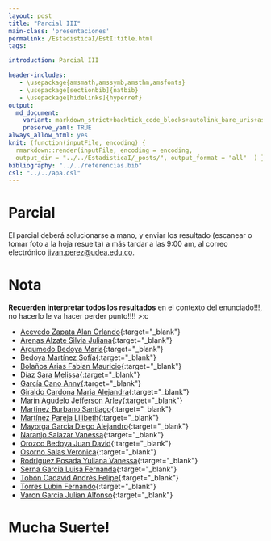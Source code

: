 ```yaml
---
layout: post
title: "Parcial III"
main-class: 'presentaciones'
permalink: /EstadisticaI/EstI:title.html
tags:

introduction: Parcial III

header-includes:
   - \usepackage{amsmath,amssymb,amsthm,amsfonts}
   - \usepackage[sectionbib]{natbib}
   - \usepackage[hidelinks]{hyperref}
output:
  md_document:
    variant: markdown_strict+backtick_code_blocks+autolink_bare_uris+ascii_identifiers+tex_math_single_backslash
    preserve_yaml: TRUE
always_allow_html: yes   
knit: (function(inputFile, encoding) {
  rmarkdown::render(inputFile, encoding = encoding,
  output_dir = "../../EstadisticaI/_posts/", output_format = "all"  ) })
bibliography: "../../referencias.bib"
csl: "../../apa.csl"
---
```








# Parcial

El parcial deberá solucionarse a mano, y enviar los resultado (escanear
o tomar foto a la hoja resuelta) a más tardar a las 9:00 am, al correo
electrónico <a target="_blank" href="mailto:jivan.perez@udea.edu.co">
jivan.perez@udea.edu.co</a>.

# Nota

**Recuerden interpretar todos los resultados** en el contexto del
enunciado!!!, no hacerlo le va hacer perder punto!!!! &gt;:c

-   [Acevedo Zapata Alan
    Orlando](https://github.com/jiperezga/jiperezga.github.io/raw/master/Dataset/Parcial/P1152220366.pdf){:target="\_blank"}
-   [Arenas Alzate Silvia
    Juliana](https://github.com/jiperezga/jiperezga.github.io/raw/master/Dataset/Parcial/P1037654737.pdf){:target="\_blank"}
-   [Argumedo Bedoya
    Maria](https://github.com/jiperezga/jiperezga.github.io/raw/master/Dataset/Parcial/P1007822116.pdf){:target="\_blank"}
-   [Bedoya Martínez
    Sofía](https://github.com/jiperezga/jiperezga.github.io/raw/master/Dataset/Parcial/P1004774415.pdf){:target="\_blank"}
-   [Bolaños Arias Fabian
    Mauricio](https://github.com/jiperezga/jiperezga.github.io/raw/master/Dataset/Parcial/P1037654623.pdf){:target="\_blank"}
-   [Díaz Sara
    Melissa](https://github.com/jiperezga/jiperezga.github.io/raw/master/Dataset/Parcial/P1020453988.pdf){:target="\_blank"}
-   [García Cano
    Anny](https://github.com/jiperezga/jiperezga.github.io/raw/master/Dataset/Parcial/P1152209588.pdf){:target="\_blank"}
-   [Giraldo Cardona Maria
    Alejandra](https://github.com/jiperezga/jiperezga.github.io/raw/master/Dataset/Parcial/P1007374227.pdf){:target="\_blank"}
-   [Marín Agudelo Jefferson
    Arley](https://github.com/jiperezga/jiperezga.github.io/raw/master/Dataset/Parcial/P1017227638.pdf){:target="\_blank"}
-   [Martinez Burbano
    Santiago](https://github.com/jiperezga/jiperezga.github.io/raw/master/Dataset/Parcial/P1005745532.pdf){:target="\_blank"}
-   [Martínez Pareja
    Lilibeth](https://github.com/jiperezga/jiperezga.github.io/raw/master/Dataset/Parcial/P1036934721.pdf){:target="\_blank"}
-   [Mayorga Garcia Diego
    Alejandro](https://github.com/jiperezga/jiperezga.github.io/raw/master/Dataset/Parcial/P1007790690.pdf){:target="\_blank"}
-   [Naranjo Salazar
    Vanessa](https://github.com/jiperezga/jiperezga.github.io/raw/master/Dataset/Parcial/P1214747403.pdf){:target="\_blank"}
-   [Orozco Bedoya Juan
    David](https://github.com/jiperezga/jiperezga.github.io/raw/master/Dataset/Parcial/P1047502478.pdf){:target="\_blank"}
-   [Osorno Salas
    Veronica](https://github.com/jiperezga/jiperezga.github.io/raw/master/Dataset/Parcial/P1152714649.pdf){:target="\_blank"}
-   [Rodriguez Posada Yuliana
    Vanessa](https://github.com/jiperezga/jiperezga.github.io/raw/master/Dataset/Parcial/P1020487230.pdf){:target="\_blank"}
-   [Serna Garcia Luisa
    Fernanda](https://github.com/jiperezga/jiperezga.github.io/raw/master/Dataset/Parcial/P1001755948.pdf){:target="\_blank"}
-   [Tobón Cadavid Andrés
    Felipe](https://github.com/jiperezga/jiperezga.github.io/raw/master/Dataset/Parcial/P1001390571.pdf){:target="\_blank"}
-   [Torres Lubin
    Fernando](https://github.com/jiperezga/jiperezga.github.io/raw/master/Dataset/Parcial/P71388332.pdf){:target="\_blank"}
-   [Varon Garcia Julian
    Alfonso](https://github.com/jiperezga/jiperezga.github.io/raw/master/Dataset/Parcial/P1113667336.pdf){:target="\_blank"}

<h1>
Mucha Suerte!
</h1>
